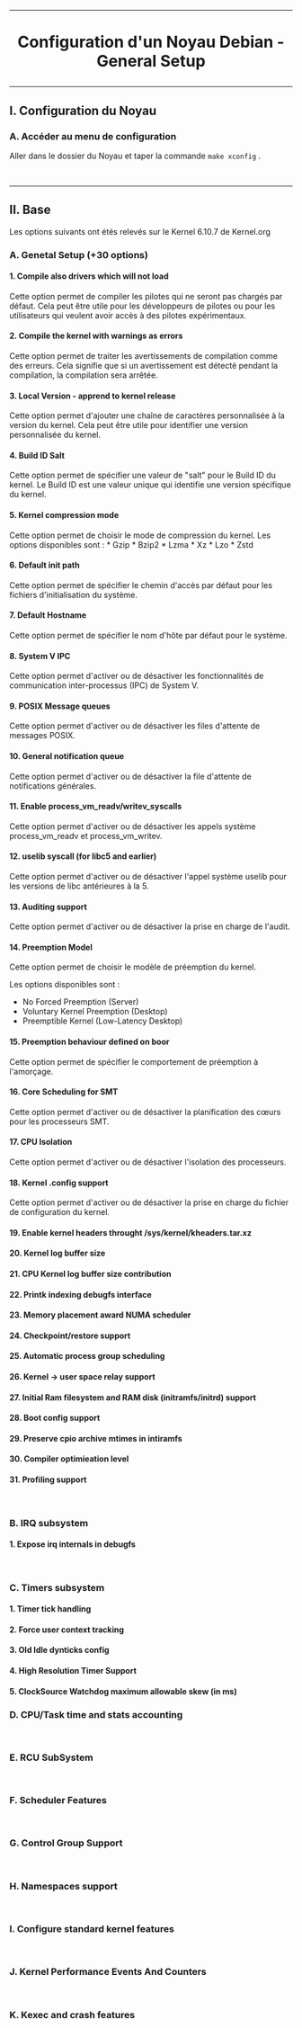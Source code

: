 ------------------------------------------------------------------------------------------------------------------------------------------
# <p align='center'> Configuration d'un Noyau Debian - General Setup </p>

------------------------------------------------------------------------------------------------------------------------------------------
## I. Configuration du Noyau
### A. Accéder au menu de configuration
Aller dans le dossier du Noyau et taper la commande `make xconfig` .


<br />

------------------------------------------------------------------------------------------------------------------------------------------
## II. Base
Les options suivants ont étés relevés sur le Kernel 6.10.7 de Kernel.org
### A. Genetal Setup (+30 options)
#### 1. Compile also drivers which will not load
Cette option permet de compiler les pilotes qui ne seront pas chargés par défaut. Cela peut être utile pour les développeurs de pilotes ou pour les utilisateurs qui veulent avoir accès à des pilotes expérimentaux.

#### 2. Compile the kernel with warnings as errors
Cette option permet de traiter les avertissements de compilation comme des erreurs. Cela signifie que si un avertissement est détecté pendant la compilation, la compilation sera arrêtée.

#### 3. Local Version - apprend to kernel release
Cette option permet d'ajouter une chaîne de caractères personnalisée à la version du kernel. Cela peut être utile pour identifier une version personnalisée du kernel.

#### 4. Build ID Salt
Cette option permet de spécifier une valeur de "salt" pour le Build ID du kernel. Le Build ID est une valeur unique qui identifie une version spécifique du kernel.

#### 5. Kernel compression mode
Cette option permet de choisir le mode de compression du kernel. Les options disponibles sont : * Gzip * Bzip2 * Lzma * Xz * Lzo * Zstd

#### 6. Default init path
Cette option permet de spécifier le chemin d'accès par défaut pour les fichiers d'initialisation du système.

#### 7. Default Hostname
Cette option permet de spécifier le nom d'hôte par défaut pour le système.

#### 8. System V IPC
Cette option permet d'activer ou de désactiver les fonctionnalités de communication inter-processus (IPC) de System V.

#### 9. POSIX Message queues
Cette option permet d'activer ou de désactiver les files d'attente de messages POSIX.

#### 10. General notification queue
Cette option permet d'activer ou de désactiver la file d'attente de notifications générales.

#### 11. Enable process_vm_readv/writev_syscalls
Cette option permet d'activer ou de désactiver les appels système process_vm_readv et process_vm_writev.

#### 12. uselib syscall (for libc5 and earlier)
Cette option permet d'activer ou de désactiver l'appel système uselib pour les versions de libc antérieures à la 5.

#### 13. Auditing support
Cette option permet d'activer ou de désactiver la prise en charge de l'audit.

#### 14. Preemption Model
Cette option permet de choisir le modèle de préemption du kernel. 

Les options disponibles sont : 
* No Forced Preemption (Server)
* Voluntary Kernel Preemption (Desktop)
* Preemptible Kernel (Low-Latency Desktop)

#### 15. Preemption behaviour defined on boor
Cette option permet de spécifier le comportement de préemption à l'amorçage.

#### 16. Core Scheduling for SMT
Cette option permet d'activer ou de désactiver la planification des cœurs pour les processeurs SMT.

#### 17. CPU Isolation
Cette option permet d'activer ou de désactiver l'isolation des processeurs.

#### 18. Kernel .config support
Cette option permet d'activer ou de désactiver la prise en charge du fichier de configuration du kernel.

#### 19. Enable kernel headers throught /sys/kernel/kheaders.tar.xz


#### 20. Kernel log buffer size 


#### 21. CPU Kernel log buffer size contribution


#### 22. Printk indexing debugfs interface


#### 23. Memory placement award NUMA scheduler


#### 24. Checkpoint/restore support



#### 25. Automatic process group scheduling


#### 26. Kernel -> user space relay support


#### 27. Initial Ram filesystem and RAM disk (initramfs/initrd) support


#### 28. Boot config support 


#### 29. Preserve cpio archive mtimes in intiramfs



#### 30. Compiler optimieation level


#### 31. Profiling support












<br />

### B. IRQ subsystem
#### 1. Expose irq internals in debugfs

<br />

### C. Timers subsystem
#### 1. Timer tick handling
#### 2. Force user context tracking
#### 3. Old Idle dynticks config
#### 4. High Resolution Timer Support
#### 5. ClockSource Watchdog maximum allowable skew (in ms)

### D. CPU/Task time and stats accounting
<br />

### E. RCU SubSystem
<br />

### F. Scheduler Features
<br />

### G. Control Group Support
<br />

### H. Namespaces support
<br />

### I. Configure standard kernel features
<br />
 
### J. Kernel Performance Events And Counters
<br />

### K. Kexec and crash features
<br />
